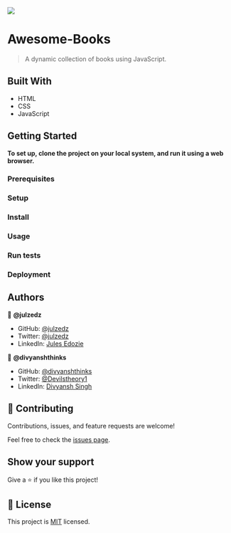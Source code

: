 ![](https://img.shields.io/badge/Microverse-blueviolet)
# Awesome-Books



> A dynamic collection of books using JavaScript.


## Built With

- HTML
- CSS
- JavaScript


## Getting Started

**To set up, clone the project on your local system, and run it using a web browser.**

### Prerequisites

### Setup

### Install

### Usage

### Run tests

### Deployment



## Authors

👤 **@julzedz**

- GitHub: [@julzedz](https://github.com/julzedz)
- Twitter: [@julzedz](https://twitter.com/julzedz)
- LinkedIn: [Jules Edozie](https://www.linkedin.com/in/jules-edozie-b59b94234/)

👤 **@divyanshthinks**

- GitHub: [@divyanshthinks](https://github.com/divyanshthinks)
- Twitter: [@Devilstheory1](https://twitter.com/Devilstheory1)
- LinkedIn: [Divyansh Singh](https://www.linkedin.com/in/divyansh-singh-a78709157/)

## 🤝 Contributing

Contributions, issues, and feature requests are welcome!

Feel free to check the [issues page](../../issues/).

## Show your support

Give a ⭐️ if you like this project!


## 📝 License

This project is [MIT](./LICENSE) licensed.